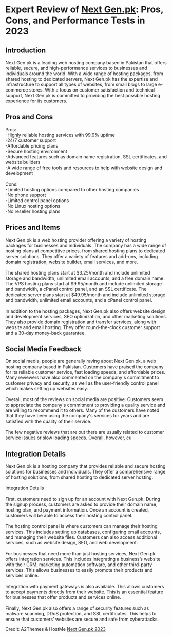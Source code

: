 <h1>Expert Review of <a href="https://a2themes.com/next-genpk-reviews">Next Gen.pk</a>: Pros, Cons, and Performance Tests in 2023</h1>
<h2>Introduction</h2>
Next Gen.pk is a leading web hosting company based in Pakistan that offers reliable, secure, and high-performance services to businesses and individuals around the world. With a wide range of hosting packages, from shared hosting to dedicated servers, Next Gen.pk has the expertise and infrastructure to support all types of websites, from small blogs to large e-commerce stores. With a focus on customer satisfaction and technical support, Next Gen.pk is committed to providing the best possible hosting experience for its customers.
<h2>Pros and Cons</h2>
Pros: <br>-Highly reliable hosting services with 99.9% uptime<br>-24/7 customer support<br>-Affordable pricing plans<br>-Secure hosting environment<br>-Advanced features such as domain name registration, SSL certificates, and website builders<br>-A wide range of free tools and resources to help with website design and development<br><br>Cons: <br>-Limited hosting options compared to other hosting companies<br>-No phone support<br>-Limited control panel options<br>-No Linux hosting options<br>-No reseller hosting plans
<h2>Prices and Items</h2>
Next Gen.pk is a web hosting provider offering a variety of hosting packages for businesses and individuals. The company has a wide range of hosting plans at competitive prices, from shared hosting plans to dedicated server solutions. They offer a variety of features and add-ons, including domain registration, website builder, email services, and more. <br><br>The shared hosting plans start at $3.25/month and include unlimited storage and bandwidth, unlimited email accounts, and a free domain name. The VPS hosting plans start at $9.95/month and include unlimited storage and bandwidth, a cPanel control panel, and an SSL certificate. The dedicated server plans start at $49.95/month and include unlimited storage and bandwidth, unlimited email accounts, and a cPanel control panel. <br><br>In addition to the hosting packages, Next Gen.pk also offers website design and development services, SEO optimization, and other marketing solutions. They also provide domain registration and transfer services, along with website and email hosting. They offer round-the-clock customer support and a 30-day money-back guarantee.
<h2>Social Media Feedback</h2>
On social media, people are generally raving about Next Gen.pk, a web hosting company based in Pakistan. Customers have praised the company for its reliable customer service, fast loading speeds, and affordable prices. Many reviewers have also commented on the company's commitment to customer privacy and security, as well as the user-friendly control panel which makes setting up websites easy.<br><br>Overall, most of the reviews on social media are positive. Customers seem to appreciate the company's commitment to providing a quality service and are willing to recommend it to others. Many of the customers have noted that they have been using the company's services for years and are satisfied with the quality of their service.<br><br>The few negative reviews that are out there are usually related to customer service issues or slow loading speeds. Overall, however, cu
<h2>Integration Details</h2>
Next Gen.pk is a hosting company that provides reliable and secure hosting solutions for businesses and individuals. They offer a comprehensive range of hosting solutions, from shared hosting to dedicated server hosting.<br><br>Integration Details<br><br>First, customers need to sign up for an account with Next Gen.pk. During the signup process, customers are asked to provide their domain name, hosting plan, and payment information. Once an account is created, customers will be able to access their hosting control panel.<br><br>The hosting control panel is where customers can manage their hosting services. This includes setting up databases, configuring email accounts, and managing their website files. Customers can also access additional services, such as website design, SEO, and web development.<br><br>For businesses that need more than just hosting services, Next Gen.pk offers integration services. This includes integrating a business’s website with their CRM, marketing automation software, and other third-party services. This allows businesses to easily promote their products and services online.<br><br>Integration with payment gateways is also available. This allows customers to accept payments directly from their website. This is an essential feature for businesses that offer products and services online.<br><br>Finally, Next Gen.pk also offers a range of security features such as malware scanning, DDoS protection, and SSL certificates. This helps to ensure that customers’ websites are secure and safe from cyberattacks.
<p>Credit: A2Themes & HostMe <a href="https://a2themes.com/next-genpk-reviews">Next Gen.pk 2023</a></p>